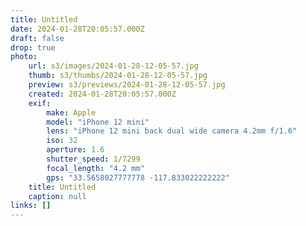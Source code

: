 ```yaml
---
title: Untitled
date: 2024-01-28T20:05:57.000Z
draft: false
drop: true
photo:
    url: s3/images/2024-01-28-12-05-57.jpg
    thumb: s3/thumbs/2024-01-28-12-05-57.jpg
    preview: s3/previews/2024-01-28-12-05-57.jpg
    created: 2024-01-28T20:05:57.000Z
    exif:
        make: Apple
        model: "iPhone 12 mini"
        lens: "iPhone 12 mini back dual wide camera 4.2mm f/1.6"
        iso: 32
        aperture: 1.6
        shutter_speed: 1/7299
        focal_length: "4.2 mm"
        gps: "33.5658027777778 -117.833022222222"
    title: Untitled
    caption: null
links: []
---
```

